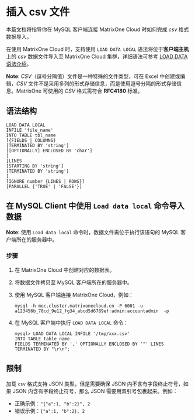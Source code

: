 # 插入 csv 文件

本篇文档将指导你在 MySQL 客户端连接 MatrixOne Cloud 时如何完成 *csv* 格式数据导入。

在使用 MatrixOne Cloud 时，支持使用 `LOAD DATA LOCAL` 语法将位于**客户端主机**上的 *csv* 数据文件导入至 MatrixOne Cloud 集群，详细语法可参考 [LOAD DATA 语法介绍](../../../Reference/SQL-Reference/Data-Manipulation-Language/load-data.md)。

__Note__: *CSV*（逗号分隔值）文件是一种特殊的文件类型，可在 Excel 中创建或编辑，*CSV* 文件不是采用多列的形式存储信息，而是使用逗号分隔的形式存储信息。MatrixOne 可使用的 *CSV* 格式需符合 **RFC4180** 标准。

## 语法结构

```
LOAD DATA LOCAL
INFILE 'file_name'
INTO TABLE tbl_name
[{FIELDS | COLUMNS}
[TERMINATED BY 'string']
[[OPTIONALLY] ENCLOSED BY 'char']
]
[LINES
[STARTING BY 'string']
[TERMINATED BY 'string']
]
[IGNORE number {LINES | ROWS}]
[PARALLEL {'TRUE' | 'FALSE'}]
```

## 在 MySQL Client 中使用 `Load data local` 命令导入数据

__Note__: 使用 `Load data local` 命令时，数据文件需位于执行该语句的 MySQL 客户端所在的服务器中。

### 步骤

1. 在 MatrixOne Cloud 中创建对应的数据表。

2. 将数据文件拷贝至 MySQL 客户端所在的服务器中。

3. 使用 MySQL 客户端连接 MatrixOne Cloud，例如：

    ```
    mysql -h moc.cluster.matrixonecloud.cn -P 6001 -u a123456b_78cd_9e12_fg34_abcd5d6789ef:admin:accountadmin  -p
    ```

4. 在 MySQL 客户端中执行 `LOAD DATA LOCAL` 命令：

    ```
    mysql> LOAD DATA LOCAL INFILE '/tmp/xxx.csv'
    INTO TABLE table_name
    FIELDS TERMINATED BY ',' OPTIONALLY ENCLOSED BY '"' LINES TERMINATED BY "\r\n";
    ```
    
## __限制__

加载 `csv` 格式支持 JSON 类型，但是需要确保 JSON 内不含有字段终止符号，如果 JSON 内含有字段终止符号，那么 JSON 需要用双引号包裹起来。例如：

- 正确示例：`"{"a":1, "b":2}", 2`
- 错误示例：`{"a":1, "b":2}, 2`
